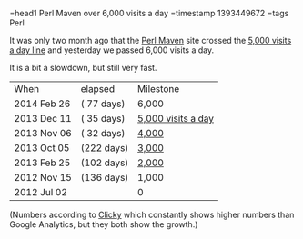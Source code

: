 =head1 Perl Maven over 6,000 visits a day
=timestamp 1393449672
=tags Perl



It was only two month ago that the <a href="http://perlmaven.com/">Perl Maven</a> site crossed the
<a href="/perl-maven-over-5000-visits-a-day.html">5,000 visits a day line</a>
and yesterday we passed 6,000 visits a day.



It is a bit a slowdown, but still very fast.

<table>
<tr><td>When</td>       <td>elapsed   </td><td>Milestone</td></tr>
<tr><td>2014 Feb 26</td><td>( 77 days)</td><td>6,000</td></tr>
<tr><td>2013 Dec 11</td><td>( 35 days)</td><td><a href="/perl-maven-over-5000-visits-a-day.html">5,000 visits a day</a></td></tr>
<tr><td>2013 Nov 06</td><td>( 32 days)</td><td><a href="/working-with-django-perl-maven-over-4000.html">4,000</a></td></tr>
<tr><td>2013 Oct 05</td><td>(222 days)</td><td><a href="/web-based-debugging-article-and-the-perl-maven-over-3000.html">3,000</a></td></tr>
<tr><td>2013 Feb 25</td><td>(102 days)</td><td><a href="/report-2013-02.html">2,000</a></td></tr>
<tr><td>2012 Nov 15</td><td>(136 days)</td><td>1,000</td></tr>
<tr><td>2012 Jul 02</td><td>          </td><td>0</td></tr>
</table>

(Numbers according to <a href="http://clicky.com/">Clicky</a> which constantly shows
higher numbers than Google Analytics, but they both show the growth.)

